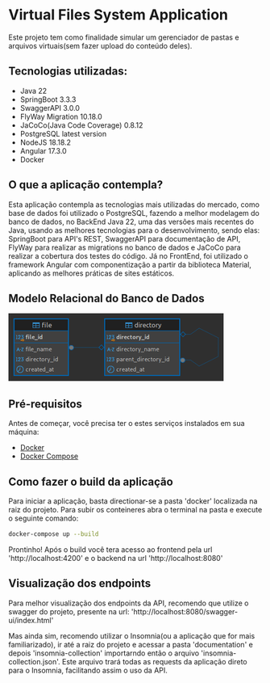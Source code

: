 # Virtual Files System Application
Este projeto tem como finalidade simular um gerenciador de pastas e arquivos virtuais(sem fazer upload do conteúdo deles).

## Tecnologias utilizadas:

- Java 22
- SpringBoot 3.3.3
- SwaggerAPI 3.0.0
- FlyWay Migration 10.18.0
- JaCoCo(Java Code Coverage) 0.8.12
- PostgreSQL latest version
- NodeJS 18.18.2
- Angular 17.3.0
- Docker

## O que a aplicação contempla?
Esta aplicação contempla as tecnologias mais utilizadas do mercado, como base de dados foi utilizado o PostgreSQL, fazendo a melhor modelagem do banco de dados, no BackEnd Java 22, uma das versões mais recentes do Java, usando as melhores tecnologias para o desenvolvimento, sendo elas: SpringBoot para API's REST, SwaggerAPI para documentação de API, FlyWay para realizar as migrations no banco de dados e JaCoCo para realizar a cobertura dos testes do código. Já no FrontEnd, foi utilizado o framework Angular com componentização a partir da biblioteca Material, aplicando as melhores práticas de sites estáticos.

## Modelo Relacional do Banco de Dados
![Modelo Relacional do Banco de Dados](documentation/database/db-diagram.png)

## Pré-requisitos

Antes de começar, você precisa ter o estes serviços instalados em sua máquina:

- [Docker](https://www.docker.com/get-started)
- [Docker Compose](https://docs.docker.com/compose/install/)

## Como fazer o build da aplicação

Para iniciar a aplicação, basta directionar-se a pasta 'docker' localizada na raiz do projeto. Para subir os conteineres abra o terminal na pasta e execute o seguinte comando:
```bash
docker-compose up --build
```

Prontinho! Após o build você tera acesso ao frontend pela url 'http://localhost:4200' e o backend na url 'http://localhost:8080'

## Visualização dos endpoints
Para melhor visualização dos endpoints da API, recomendo que utilize o swagger do projeto, presente na url: 'http://localhost:8080/swagger-ui/index.html'

Mas ainda sim, recomendo utilizar o Insomnia(ou a aplicação que for mais familiarizado), ir até a raiz do projeto e acessar a pasta 'documentation' e depois 'insomnia-collection' importarndo então o arquivo 'insomnia-collection.json'. Este arquivo trará todas as requests da aplicação direto para o Insomnia, facilitando assim o uso da API.